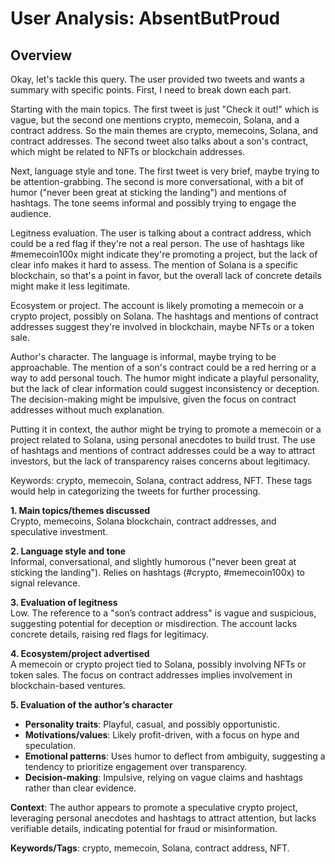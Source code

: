 # User Analysis: AbsentButProud

## Overview

<think>
Okay, let's tackle this query. The user provided two tweets and wants a summary with specific points. First, I need to break down each part.

Starting with the main topics. The first tweet is just "Check it out!" which is vague, but the second one mentions crypto, memecoin, Solana, and a contract address. So the main themes are crypto, memecoins, Solana, and contract addresses. The second tweet also talks about a son's contract, which might be related to NFTs or blockchain addresses.

Next, language style and tone. The first tweet is very brief, maybe trying to be attention-grabbing. The second is more conversational, with a bit of humor ("never been great at sticking the landing") and mentions of hashtags. The tone seems informal and possibly trying to engage the audience.

Legitness evaluation. The user is talking about a contract address, which could be a red flag if they're not a real person. The use of hashtags like #memecoin100x might indicate they're promoting a project, but the lack of clear info makes it hard to assess. The mention of Solana is a specific blockchain, so that's a point in favor, but the overall lack of concrete details might make it less legitimate.

Ecosystem or project. The account is likely promoting a memecoin or a crypto project, possibly on Solana. The hashtags and mentions of contract addresses suggest they're involved in blockchain, maybe NFTs or a token sale.

Author's character. The language is informal, maybe trying to be approachable. The mention of a son's contract could be a red herring or a way to add personal touch. The humor might indicate a playful personality, but the lack of clear information could suggest inconsistency or deception. The decision-making might be impulsive, given the focus on contract addresses without much explanation.

Putting it in context, the author might be trying to promote a memecoin or a project related to Solana, using personal anecdotes to build trust. The use of hashtags and mentions of contract addresses could be a way to attract investors, but the lack of transparency raises concerns about legitimacy.

Keywords: crypto, memecoin, Solana, contract address, NFT. These tags would help in categorizing the tweets for further processing.
</think>

**1. Main topics/themes discussed**  
Crypto, memecoins, Solana blockchain, contract addresses, and speculative investment.  

**2. Language style and tone**  
Informal, conversational, and slightly humorous ("never been great at sticking the landing"). Relies on hashtags (#crypto, #memecoin100x) to signal relevance.  

**3. Evaluation of legitness**  
Low. The reference to a "son’s contract address" is vague and suspicious, suggesting potential for deception or misdirection. The account lacks concrete details, raising red flags for legitimacy.  

**4. Ecosystem/project advertised**  
A memecoin or crypto project tied to Solana, possibly involving NFTs or token sales. The focus on contract addresses implies involvement in blockchain-based ventures.  

**5. Evaluation of the author’s character**  
- **Personality traits**: Playful, casual, and possibly opportunistic.  
- **Motivations/values**: Likely profit-driven, with a focus on hype and speculation.  
- **Emotional patterns**: Uses humor to deflect from ambiguity, suggesting a tendency to prioritize engagement over transparency.  
- **Decision-making**: Impulsive, relying on vague claims and hashtags rather than clear evidence.  

**Context**: The author appears to promote a speculative crypto project, leveraging personal anecdotes and hashtags to attract attention, but lacks verifiable details, indicating potential for fraud or misinformation.  

**Keywords/Tags**: crypto, memecoin, Solana, contract address, NFT.
